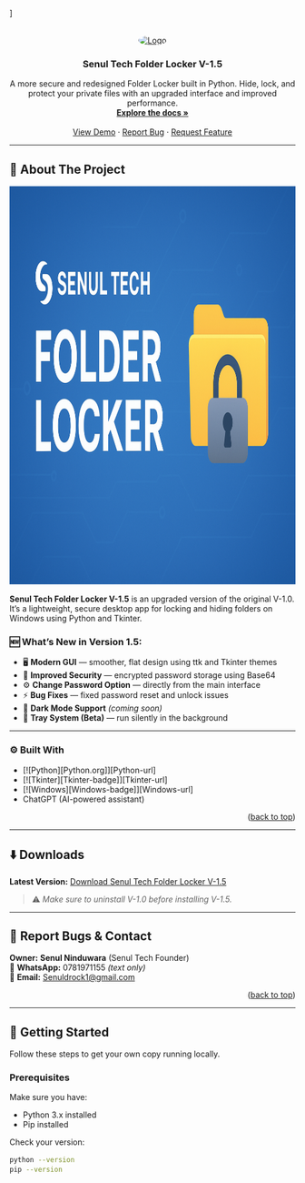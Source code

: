 ]<!-- Improved compatibility of back to top link -->
<a id="readme-top"></a>

<!-- PROJECT LOGO -->
<br />
<div align="center">
  <a href="https://github.com/SenulTech/folder-locker">
    <img src="https://github.com/SenulTech/Senul-Tech/blob/main/logo.JPG" alt="Logo" width="200" height="200" style="border-radius:50%">
  </a>

  <h3 align="center">Senul Tech Folder Locker V-1.5</h3>

  <p align="center">
    A more secure and redesigned Folder Locker built in Python.  
    Hide, lock, and protect your private files with an upgraded interface and improved performance.  
    <br />
    <a href="https://github.com/SenulTech/folder-locker"><strong>Explore the docs »</strong></a>
    <br />
    <br />
    <a href="https://github.com/SenulTech/folder-locker">View Demo</a>
    ·
    <a href="https://github.com/SenulTech/folder-locker/issues/new?labels=bug&template=bug-report---.md">Report Bug</a>
    ·
    <a href="https://github.com/SenulTech/folder-locker/issues/new?labels=enhancement&template=feature-request---.md">Request Feature</a>
  </p>
</div>

---

## 📖 About The Project

<img src="https://github.com/SenulTech/Senul-Tech-Folder-Locker-V1.0/blob/main/ChatGPT%20Image%20Sep%2016%2C%202025%2C%2010_19_12%20PM.png" alt="Screenshot" width="700" height="700">

**Senul Tech Folder Locker V-1.5** is an upgraded version of the original V-1.0.  
It’s a lightweight, secure desktop app for locking and hiding folders on Windows using Python and Tkinter.

### 🆕 What’s New in Version 1.5:
- 🖥️ **Modern GUI** — smoother, flat design using ttk and Tkinter themes  
- 🔐 **Improved Security** — encrypted password storage using Base64  
- ⚙️ **Change Password Option** — directly from the main interface  
- ⚡ **Bug Fixes** — fixed password reset and unlock issues  
- 🌙 **Dark Mode Support** *(coming soon)*  
- 🧩 **Tray System (Beta)** — run silently in the background  

---

### ⚙️ Built With

* [![Python][Python.org]][Python-url]
* [![Tkinter][Tkinter-badge]][Tkinter-url]
* [![Windows][Windows-badge]][Windows-url]
* ChatGPT (AI-powered assistant)

<p align="right">(<a href="#readme-top">back to top</a>)</p>

---

## ⬇️ Downloads
**Latest Version:** [Download Senul Tech Folder Locker V-1.5](https://www.mediafire.com/file/gwvsprnswv8f8nd/myfinalsetup.exe/file)

> ⚠️ *Make sure to uninstall V-1.0 before installing V-1.5.*

---

## 🐞 Report Bugs & Contact

**Owner:** **Senul Ninduwara** (Senul Tech Founder)  
📱 **WhatsApp:** 0781971155 *(text only)*  
📧 **Email:** [Senuldrock1@gmail.com](mailto:Senuldrock1@gmail.com)  

<p align="right">(<a href="#readme-top">back to top</a>)</p>

---

## 🚀 Getting Started

Follow these steps to get your own copy running locally.

### Prerequisites
Make sure you have:
- Python 3.x installed  
- Pip installed  

Check your version:
```sh
python --version
pip --version
